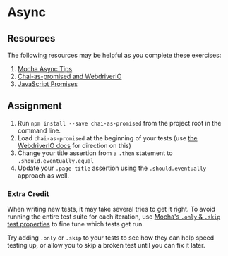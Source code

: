 # Async

## Resources

The following resources may be helpful as you complete these exercises:

1. [Mocha Async Tips](http://blog.kevinlamping.com/mocha-usage-tips/#asynctests)
1. [Chai-as-promised and WebdriverIO](http://webdriver.io/guide/usage/transferpromises.html)
1. [JavaScript Promises](http://www.html5rocks.com/en/tutorials/es6/promises/#toc-async)

## Assignment

1. Run `npm install --save chai-as-promised` from the project root in the command line.
1. Load `chai-as-promised` at the beginning of your tests (use [the WebdriverIO docs](http://webdriver.io/guide/usage/transferpromises.html) for direction on this)
1. Change your title assertion from a `.then` statement to `.should.eventually.equal`
1. Update your `.page-title` assertion using the `.should.eventually` approach as well.

### Extra Credit

When writing new tests, it may take several tries to get it right. To avoid running the entire test suite for each iteration, use [Mocha's `.only` & `.skip` test properties](https://mochajs.org/#exclusive-tests) to fine tune which tests get run.

Try adding `.only` or `.skip` to your tests to see how they can help speed testing up, or allow you to skip a broken test until you can fix it later.